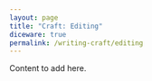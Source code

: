 ```yaml
---
layout: page
title: "Craft: Editing"
diceware: true
permalink: /writing-craft/editing
---
```


Content to add here.
